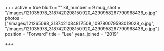 +++
active = true
blurb = ""
kit_number = 9
mug_shot = "/images/121035978_3187420298150920_4290958267790968436_o.jpg"
photos = ["/images/121265098_3187421084817508_109780079593019028_o.jpg", "/images/121035978_3187420298150920_4290958267790968436_o.jpg"]
position = "Forward"
title = "Lee"
year_joined = "2019"

+++
